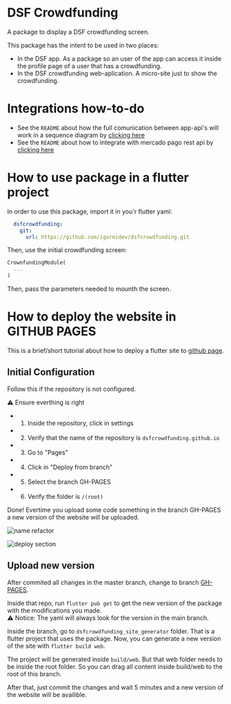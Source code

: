 # DSF  Crowdfunding
A package to display a DSF crowdfunding screen. 

This package has the intent to be used in two places:
- In the DSF app. As a package so an user of the app can access it inside the profile page of a user that has a crowdfunding.
- In the DSF crowdfunding web-aplication. A micro-site just to show the crowdfunding.

# Integrations how-to-do
* See the `README` about how the full comunication between app-api's will work in a sequence diagram by [clicking here](https://github.com/igormidev/dsfcrowdfunding.github.io/blob/master/docs/API_INTEGRATION_README.md)
* See the `README` about how to integrate with mercado pago rest api by [clicking here](https://github.com/igormidev/dsfcrowdfunding.github.io/blob/master/docs/PIX_INTEGRATION_README.md)

# How to use package in a flutter project

In order to use this package, import it in you'r flutter yaml: 
```yaml
  dsfcrowdfunding:
    git:
      url: https://github.com/igormidev/dsfcrowdfunding.git
```

Then, use the initial crowdfunding screen:

```dart
CrownfundingModule(
  ...
)
```

Then, pass the parameters needed to mounth the screen.

# How to deploy the website in GITHUB PAGES

This is a brief/short tutorial about how to deploy a flutter site to [github page](https://pages.github.com/). 

## Initial Configuration
Follow this if the repository is not configured.

⚠️ Ensure everthing is right

- 1.  Inside the repository, click in settings 
- 2. Verify that the name of the repository is `dsfcrowdfunding.github.io`
- 3. Go to "Pages"
- 4. Click in "Deploy from branch"
- 5. Select the branch GH-PAGES
- 6. Verify the folder is `/(root)`

Done! Evertime you upload some code something in the branch GH-PAGES a new version of the website will be uploaded. 

![name refactor](https://github.com/igormidev/dsfcrowdfunding.github.io/blob/master/docs/images/name_refactor.png?raw=true)

![deploy section](https://github.com/igormidev/dsfcrowdfunding.github.io/blob/master/docs/images/deploy_section.png?raw=true)

## Upload new version

After commited all changes in the master branch, change to branch [GH-PAGES](https://github.com/igormidev/dsfcrowdfunding.github.io/tree/GH-PAGES).

Inside that repo, run `flutter pub get` to get the new version of the package with the modifications you made.<br>
⚠️ Notice: The yaml will always look for the version in the main branch.

Inside the branch, go to `dsfcrowdfunding_site_generator` folder. That is a flutter project that uses the package.
Now, you can generate a new version of the site with `flutter build web`.

The project will be generated inside `build/web`.
But that web folder needs to be inside the root folder.
So you can drag all content inside build/web to the root of this branch.

After that, just commit the changes and wait 5 minutes and a new version of the website will be availible.